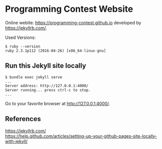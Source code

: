 # Programming Contest Website

Online webite: https://programming-contest.github.io developed by https://jekyllrb.com/. 

Used Versions:  
~~~
$ ruby --version
ruby 2.3.1p112 (2016-04-26) [x86_64-linux-gnu]
~~~


## Run this Jekyll site locally

~~~
$ bundle exec jekyll serve
...
Server address: http://127.0.0.1:4000/
Server running... press ctrl-c to stop.
...
~~~

Go to your favorite browser at http://127.0.0.1:4000/.

## References

https://jekyllrb.com/  
https://help.github.com/articles/setting-up-your-github-pages-site-locally-with-jekyll/  


